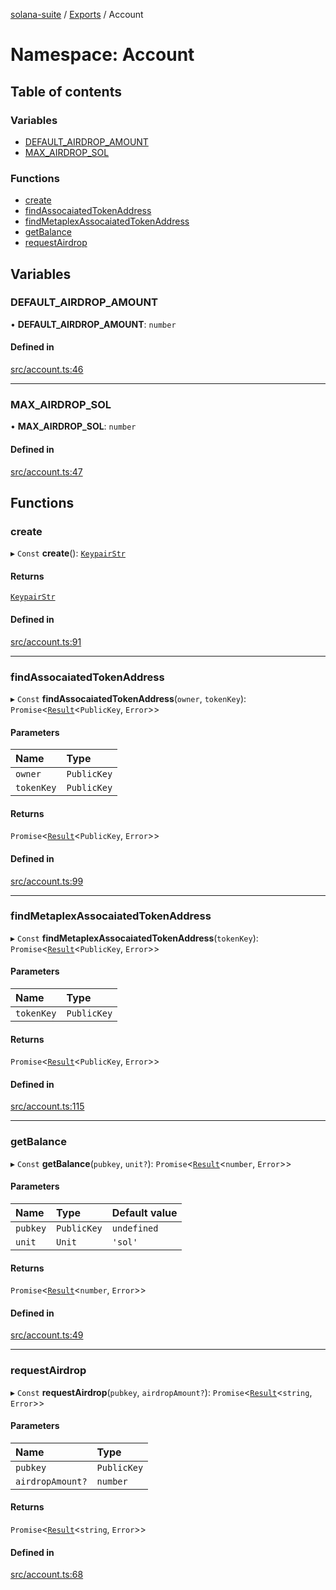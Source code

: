 [solana-suite](../README.md) / [Exports](../modules.md) / Account

# Namespace: Account

## Table of contents

### Variables

- [DEFAULT\_AIRDROP\_AMOUNT](Account.md#default_airdrop_amount)
- [MAX\_AIRDROP\_SOL](Account.md#max_airdrop_sol)

### Functions

- [create](Account.md#create)
- [findAssocaiatedTokenAddress](Account.md#findassocaiatedtokenaddress)
- [findMetaplexAssocaiatedTokenAddress](Account.md#findmetaplexassocaiatedtokenaddress)
- [getBalance](Account.md#getbalance)
- [requestAirdrop](Account.md#requestairdrop)

## Variables

### DEFAULT\_AIRDROP\_AMOUNT

• **DEFAULT\_AIRDROP\_AMOUNT**: `number`

#### Defined in

[src/account.ts:46](https://github.com/fukaoi/solana-suite/blob/5f78595/src/account.ts#L46)

___

### MAX\_AIRDROP\_SOL

• **MAX\_AIRDROP\_SOL**: `number`

#### Defined in

[src/account.ts:47](https://github.com/fukaoi/solana-suite/blob/5f78595/src/account.ts#L47)

## Functions

### create

▸ `Const` **create**(): [`KeypairStr`](../classes/KeypairStr.md)

#### Returns

[`KeypairStr`](../classes/KeypairStr.md)

#### Defined in

[src/account.ts:91](https://github.com/fukaoi/solana-suite/blob/5f78595/src/account.ts#L91)

___

### findAssocaiatedTokenAddress

▸ `Const` **findAssocaiatedTokenAddress**(`owner`, `tokenKey`): `Promise`<[`Result`](../modules.md#result)<`PublicKey`, `Error`\>\>

#### Parameters

| Name | Type |
| :------ | :------ |
| `owner` | `PublicKey` |
| `tokenKey` | `PublicKey` |

#### Returns

`Promise`<[`Result`](../modules.md#result)<`PublicKey`, `Error`\>\>

#### Defined in

[src/account.ts:99](https://github.com/fukaoi/solana-suite/blob/5f78595/src/account.ts#L99)

___

### findMetaplexAssocaiatedTokenAddress

▸ `Const` **findMetaplexAssocaiatedTokenAddress**(`tokenKey`): `Promise`<[`Result`](../modules.md#result)<`PublicKey`, `Error`\>\>

#### Parameters

| Name | Type |
| :------ | :------ |
| `tokenKey` | `PublicKey` |

#### Returns

`Promise`<[`Result`](../modules.md#result)<`PublicKey`, `Error`\>\>

#### Defined in

[src/account.ts:115](https://github.com/fukaoi/solana-suite/blob/5f78595/src/account.ts#L115)

___

### getBalance

▸ `Const` **getBalance**(`pubkey`, `unit?`): `Promise`<[`Result`](../modules.md#result)<`number`, `Error`\>\>

#### Parameters

| Name | Type | Default value |
| :------ | :------ | :------ |
| `pubkey` | `PublicKey` | `undefined` |
| `unit` | `Unit` | `'sol'` |

#### Returns

`Promise`<[`Result`](../modules.md#result)<`number`, `Error`\>\>

#### Defined in

[src/account.ts:49](https://github.com/fukaoi/solana-suite/blob/5f78595/src/account.ts#L49)

___

### requestAirdrop

▸ `Const` **requestAirdrop**(`pubkey`, `airdropAmount?`): `Promise`<[`Result`](../modules.md#result)<`string`, `Error`\>\>

#### Parameters

| Name | Type |
| :------ | :------ |
| `pubkey` | `PublicKey` |
| `airdropAmount?` | `number` |

#### Returns

`Promise`<[`Result`](../modules.md#result)<`string`, `Error`\>\>

#### Defined in

[src/account.ts:68](https://github.com/fukaoi/solana-suite/blob/5f78595/src/account.ts#L68)
